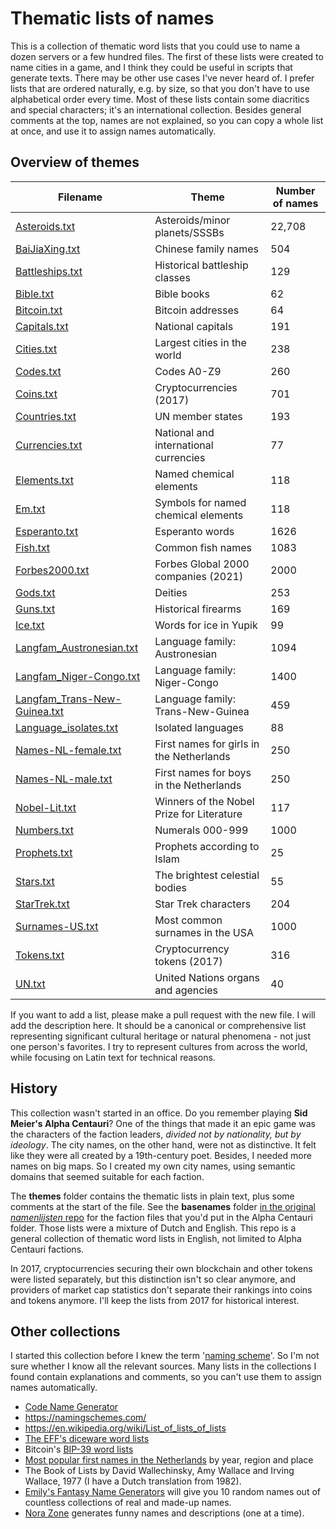 # Thematic lists of names

This is a collection of thematic word lists that you could use to name a dozen servers or a few hundred files. The first of these lists were created to name cities in a game, and I think they could be useful in scripts that generate texts. There may be other use cases I've never heard of. I prefer lists that are ordered naturally, e.g. by size, so that you don't have to use alphabetical order every time. Most of these lists contain some diacritics and special characters; it's an international collection. Besides general comments at the top, names are not explained, so you can copy a whole list at once, and use it to assign names automatically.

## Overview of themes

|Filename|Theme|Number of names|
|-|-|-|
|[Asteroids.txt](themes/Asteroids.txt)|Asteroids/minor planets/SSSBs|22,708|
|[BaiJiaXing.txt](themes/BaiJiaXing.txt)|Chinese family names|504|
|[Battleships.txt](themes/Battleships.txt)|Historical battleship classes|129|
|[Bible.txt](themes/Bible.txt)|Bible books|62|
|[Bitcoin.txt](themes/Bitcoin.txt)|Bitcoin addresses|64|
|[Capitals.txt](themes/Capitals.txt)|National capitals|191|
|[Cities.txt](themes/Cities.txt)|Largest cities in the world|238|
|[Codes.txt](themes/Codes.txt)|Codes A0-Z9|260|
|[Coins.txt](themes/Coins.txt)|Cryptocurrencies (2017)|701|
|[Countries.txt](themes/Countries.txt)|UN member states|193|
|[Currencies.txt](themes/Currencies.txt)|National and international currencies|77|
|[Elements.txt](themes/Elements.txt)|Named chemical elements|118|
|[Em.txt](themes/Em.txt)|Symbols for named chemical elements|118|
|[Esperanto.txt](themes/Esperanto.txt)|Esperanto words|1626|
|[Fish.txt](themes/Fish.txt)|Common fish names|1083|
|[Forbes2000.txt](themes/Forbes2000.txt)|Forbes Global 2000 companies (2021)|2000|
|[Gods.txt](themes/Gods.txt)|Deities|253|
|[Guns.txt](themes/Guns.txt)|Historical firearms|169|
|[Ice.txt](themes/Ice.txt)|Words for ice in Yupik|99|
|[Langfam_Austronesian.txt](themes/Langfam_Austronesian.txt)|Language family: Austronesian|1094|
|[Langfam_Niger-Congo.txt](themes/Langfam_Niger-Congo.txt)|Language family: Niger-Congo|1400|
|[Langfam_Trans-New-Guinea.txt](themes/Langfam_Trans-New-Guinea.txt)|Language family: Trans-New-Guinea|459|
|[Language_isolates.txt](themes/Language_isolates.txt)|Isolated languages|88|
|[Names-NL-female.txt](themes/Names-NL-female.txt)|First names for girls in the Netherlands|250|
|[Names-NL-male.txt](themes/Names-NL-male.txt)|First names for boys in the Netherlands|250|
|[Nobel-Lit.txt](themes/Nobel-Lit.txt)|Winners of the Nobel Prize for Literature|117|
|[Numbers.txt](themes/Numbers.txt)|Numerals 000-999|1000|
|[Prophets.txt](themes/Prophets.txt)|Prophets according to Islam|25|
|[Stars.txt](themes/Stars.txt)|The brightest celestial bodies|55|
|[StarTrek.txt](themes/StarTrek.txt)|Star Trek characters|204|
|[Surnames-US.txt](themes/Surnames-US.txt)|Most common surnames in the USA|1000|
|[Tokens.txt](themes/Tokens.txt)|Cryptocurrency tokens (2017)|316|
|[UN.txt](themes/UN.txt)|United Nations organs and agencies|40|

If you want to add a list, please make a pull request with the new file. I will add the description here. It should be a canonical or comprehensive list representing significant cultural heritage or natural phenomena - not just one person's favorites. I try to represent cultures from across the world, while focusing on Latin text for technical reasons.

## History

This collection wasn't started in an office. Do you remember playing **Sid Meier's Alpha Centauri**? One of the things that made it an epic game was the characters of the faction leaders, *divided not by nationality, but by ideology*. The city names, on the other hand, were not as distinctive. It felt like they were all created by a 19th-century poet. Besides, I needed more names on big maps. So I created my own city names, using semantic domains that seemed suitable for each faction.

The **themes** folder contains the thematic lists in plain text, plus some comments at the start of the file. See the **basenames** folder [in the original *namenlijsten* repo](https://github.com/ProkhorZ/namenlijsten) for the faction files that you'd put in the Alpha Centauri folder. Those lists were a mixture of Dutch and English. This repo is a general collection of thematic word lists in English, not limited to Alpha Centauri factions.

In 2017, cryptocurrencies securing their own blockchain and other tokens were listed separately, but this distinction isn't so clear anymore, and providers of market cap statistics don't separate their rankings into coins and tokens anymore. I'll keep the lists from 2017 for historical interest.

## Other collections

I started this collection before I knew the term '[naming scheme](https://en.wikipedia.org/wiki/Computer_network_naming_scheme)'. So I'm not sure whether I know all the relevant sources. Many lists in the collections I found contain explanations and comments, so you can't use them to assign names automatically.
* [Code Name Generator](http://www.codenamegenerator.com/)
* https://namingschemes.com/
* https://en.wikipedia.org/wiki/List_of_lists_of_lists 
* [The EFF's diceware word lists](https://www.eff.org/deeplinks/2016/07/new-wordlists-random-passphrases)
* Bitcoin's [BIP-39 word lists](https://github.com/bitcoin/bips/tree/master/bip-0039)
* [Most popular first names in the Netherlands](http://www.meertens.knaw.nl/nvb/topnamen) by year, region and place
* The Book of Lists by David Wallechinsky, Amy Wallace and Irving Wallace, 1977 (I have a Dutch translation from 1982).
* [Emily's Fantasy Name Generators](https://www.fantasynamegenerators.com/) will give you 10 random names out of countless collections of real and made-up names.
* [Nora Zone](https://nora.zone/) generates funny names and descriptions (one at a time).
